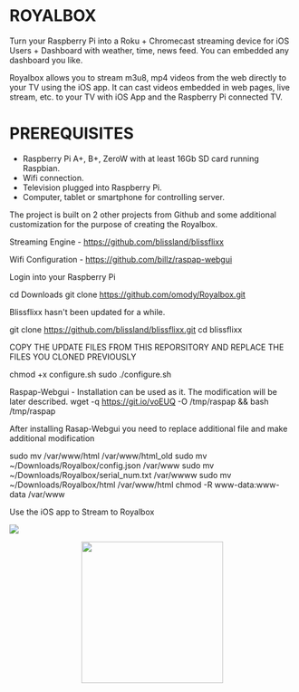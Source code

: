 # ROYALBOX
Turn your Raspberry Pi into a Roku + Chromecast streaming device for iOS Users + Dashboard with weather, time, news feed.  You can embedded any dashboard you like.

Royalbox allows you to stream m3u8, mp4 videos from the web directly to your TV using the iOS app.  It can cast videos embedded in web pages, live stream, etc. to your TV with iOS App and the Raspberry Pi connected TV.


# PREREQUISITES

 - Raspberry Pi A+, B+, ZeroW with at least 16Gb SD card running Raspbian. 
 - Wifi connection.
 - Television plugged into Raspberry Pi.
 - Computer, tablet or smartphone for controlling server.
 
The project is built on 2 other projects from Github and some additional customization for the purpose of creating the Royalbox.

Streaming Engine - https://github.com/blissland/blissflixx

Wifi Configuration - https://github.com/billz/raspap-webgui

Login into your Raspberry Pi

cd Downloads
git clone https://github.com/omody/Royalbox.git


Blissflixx hasn't been updated for a while.  

git clone https://github.com/blissland/blissflixx.git
cd blissflixx

COPY THE UPDATE FILES FROM THIS REPORSITORY AND REPLACE THE FILES YOU CLONED PREVIOUSLY

chmod +x configure.sh
sudo ./configure.sh

Raspap-Webgui - Installation can be used as it.  The modification will be later described.
wget -q https://git.io/voEUQ -O /tmp/raspap && bash /tmp/raspap

After installing Rasap-Webgui you need to replace additional file and make additional modification

sudo mv /var/www/html /var/www/html_old
sudo mv ~/Downloads/Royalbox/config.json /var/www
sudo mv ~/Downloads/Royalbox/serial_num.txt /var/wwww
sudo mv ~/Downloads/Royalbox/html /var/www/html
chmod -R www-data:www-data /var/www




Use the iOS app to Stream to Royalbox

<a href="https://itunes.apple.com/us/app/royalbox-control-center-home/id1450861330?mt=8"><img src="images/githawk-pulse.gif" /></a>
<p align="center"><a href="https://itunes.apple.com/app/royalbox-control-center-home/id1450861330"><img src="https://github.com/omody/GitHawk/blob/master/images/app-store-badge.png" width="250" /></a></p>

